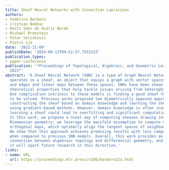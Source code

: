 ```yaml
---
title: Sheaf Neural Networks with Connection Laplacians
authors:
- Federico Barbero
- Cristian Bodnar
- Haitz Sáez de Ocáriz Borde
- Michael Bronstein
- Petar Veličković
- Pietro Liò
date: '2022-11-09'
publishDate: '2024-09-13T09:52:57.755522Z'
publication_types:
- paper-conference
publication: '*Proceedings of Topological, Algebraic, and Geometric Learning Workshops
  2022*'
abstract: 'A Sheaf Neural Network (SNN) is a type of Graph Neural Network (GNN) that
  operates on a sheaf, an object that equips a graph with vector spaces over its nodes
  and edges and linear maps between these spaces. SNNs have been shown to have useful
  theoretical properties that help tackle issues arising from heterophily and over-smoothing.
  One complication intrinsic to these models is finding a good sheaf for the task
  to be solved. Previous works proposed two diametrically opposed approaches: manually
  constructing the sheaf based on domain knowledge and learning the sheaf end-to-end
  using gradient-based methods. However, domain knowledge is often insufficient, while
  learning a sheaf could lead to overfitting and significant computational overhead.
  In this work, we propose a novel way of computing sheaves drawing inspiration from
  Riemannian geometry: we leverage the manifold assumption to compute manifold-and-graph-aware
  orthogonal maps, which optimally align the tangent spaces of neighbouring data points.
  We show that this approach achieves promising results with less computational overhead
  when compared to previous SNN models. Overall, this work provides an interesting
  connection between algebraic topology and differential geometry, and we hope that
  it will spark future research in this direction.'
links:
- name: URL
  url: https://proceedings.mlr.press/v196/barbero22a.html
---
```

